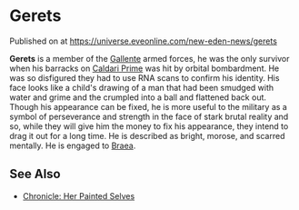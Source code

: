 # Gerets
Published on  at https://universe.eveonline.com/new-eden-news/gerets

**Gerets** is a member of the [Gallente](4bufc5OaK80rlo20Pez6gK) armed forces, he was the only survivor when his barracks on [Caldari Prime](1yEhptNaSoG42YRSay711i) was hit by orbital bombardment. He was so disfigured they had to use RNA scans to confirm his identity. His face looks like a child's drawing of a man that had been smudged with water and grime and the crumpled into a ball and flattened back out. Though his appearance can be fixed, he is more useful to the military as a symbol of perseverance and strength in the face of stark brutal reality and so, while they will give him the money to fix his appearance, they intend to drag it out for a long time. He is described as bright, morose, and scarred mentally. He is engaged to [Braea](1zGyRkgv0bdNXjHFbw58ZO).

See Also
--------
-   [Chronicle: Her Painted Selves](4UeJHkSouA4f1QCD0c81x9)
